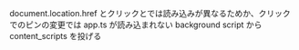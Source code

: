 document.location.href とクリックとでは読み込みが異なるためか、クリックでのピンの変更では app.ts が読み込まれない
background script から content_scripts を投げる